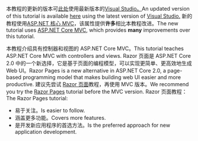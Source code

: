 <span data-ttu-id="85727-101">本教程的更新的版本可[此处](https://docs.microsoft.com/aspnet/core/tutorials/first-mvc-app/start-mvc)使用最新版本的[Visual Studio。](https://www.visualstudio.com)</span><span class="sxs-lookup"><span data-stu-id="85727-101">An updated version of this tutorial is available [here](https://docs.microsoft.com/aspnet/core/tutorials/first-mvc-app/start-mvc) using the latest version of [Visual Studio.](https://www.visualstudio.com)</span></span> <span data-ttu-id="85727-102">新的教程使用[ASP.NET 核心 MVC](https://docs.microsoft.com/aspnet/core/mvc/)，该属性提供**许多**相比本教程改进。</span><span class="sxs-lookup"><span data-stu-id="85727-102">The new tutorial uses [ASP.NET Core MVC](https://docs.microsoft.com/aspnet/core/mvc/), which provides **many** improvements over this tutorial.</span></span>

<span data-ttu-id="85727-103">本教程介绍具有控制器和视图的 ASP.NET Core MVC。</span><span class="sxs-lookup"><span data-stu-id="85727-103">This tutorial teaches ASP.NET Core MVC with controllers and views.</span></span> <span data-ttu-id="85727-104">Razor 页面是 ASP.NET Core 2.0 中的一个新选择，它是基于页面的编程模型，可以实现更简单、更高效地生成 Web UI。</span><span class="sxs-lookup"><span data-stu-id="85727-104">Razor Pages is a new alternative in ASP.NET Core 2.0, a page-based programming model that makes building web UI easier and more productive.</span></span> <span data-ttu-id="85727-105">建议先尝试 [Razor 页面](https://docs.microsoft.com/aspnet/core/mvc/razor-pages)教程，再使用 MVC 版本。</span><span class="sxs-lookup"><span data-stu-id="85727-105">We recommend you try the [Razor Pages](https://docs.microsoft.com/aspnet/core/mvc/razor-pages) tutorial before the MVC version.</span></span> <span data-ttu-id="85727-106">Razor 页面教程：</span><span class="sxs-lookup"><span data-stu-id="85727-106">The Razor Pages tutorial:</span></span>

* <span data-ttu-id="85727-107">易于关注。</span><span class="sxs-lookup"><span data-stu-id="85727-107">Is easier to follow.</span></span>
* <span data-ttu-id="85727-108">涵盖更多功能。</span><span class="sxs-lookup"><span data-stu-id="85727-108">Covers more features.</span></span>
* <span data-ttu-id="85727-109">是开发新应用程序的首选方法。</span><span class="sxs-lookup"><span data-stu-id="85727-109">Is the preferred approach for new application development.</span></span>